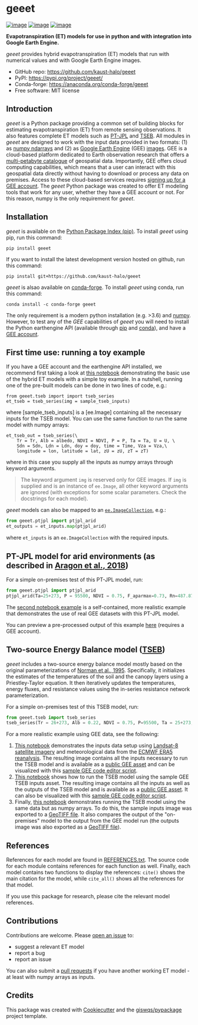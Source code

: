 # geeet


[![image](https://img.shields.io/pypi/v/geeet.svg)](https://pypi.python.org/pypi/geeet)
[![image](https://img.shields.io/conda/vn/conda-forge/geeet.svg)](https://anaconda.org/conda-forge/geeet)
[![image](https://img.shields.io/badge/License-MIT-yellow.svg)](https://opensource.org/licenses/MIT)

**Evapotranspiration (ET) models for use in python and with integration into Google Earth Engine.**

*geeet* provides hybrid evapotranspiration (ET) models that run with numerical values and with Google Earth Engine images. 

- GitHub repo: https://github.com/kaust-halo/geeet
- PyPI: https://pypi.org/project/geeet/
- Conda-forge: https://anaconda.org/conda-forge/geeet
- Free software: MIT license

## Introduction

*geeet* is a Python package providing a common set of building blocks for estimating evapotranspiration (ET) from remote sensing observations. It also features complete ET models such as [PT-JPL](https://doi.org/10.1016/j.rse.2007.06.025) and [TSEB](https://doi.org/10.1016/0168-1923(95)02265-Y). All modules in *geeet* are designed to work with the input data provided in two formats: (1) as [numpy ndarrays](https://numpy.org/doc/stable/reference/generated/numpy.ndarray.html) and (2) as [Google Earth Engine](https://earthengine.google.com/) (GEE) [images](https://developers.google.com/earth-engine/apidocs/ee-image). GEE is a cloud-based platform dedicated to Earth observation research that offers a [multi-petabyte catalogue](https://developers.google.com/earth-engine/datasets/) of geospatial data. Importantly, GEE offers cloud computing capabilities, which means that a user can interact with this geospatial data directly without having to download or process any data on premises. Access to these cloud-based services requires [signing up for a GEE account](https://earthengine.google.com/signup/). The *geeet* Python package was created to offer ET modeling tools that work for any user, whether they have a GEE account or not. For this reason, numpy is the only requirement for *geeet*. 

## Installation

*geeet* is available on the [Python Package Index (pip)](https://pypi.org/project/geeet/). To install *geeet* using pip, run this command:

```
pip install geeet
```

If you want to install the latest development version hosted on github, run this command:

```
pip install git+https://github.com/kaust-halo/geeet
```

*geeet* is alsao available on [conda-forge](https://anaconda.org/conda-forge/geeet). To install *geeet* using conda, run this command:

```
conda install -c conda-forge geeet
```

The only requirement is a modern python installation (e.g. >3.6) and [numpy](https://numpy.org/). However, to test any of the *GEE* capabilities of *geeet* you will need to install the Python earthengine API (available through [pip](https://pypi.org/project/earthengine-api/) and [conda](https://anaconda.org/conda-forge/earthengine-api)), and have a [GEE account](https://earthengine.google.com/signup/). 

## First time use: running a toy example

If you have a GEE account and the earthengine API installed, we recommend first taking a look at [this notebook](https://github.com/kaust-halo/geeet/blob/main/examples/notebooks/01_geeet.ipynb) demonstrating the basic use of the hybrid ET models with a simple toy example. In a nutshell, running one of the pre-built models can be done in two lines of code, e.g.:

```
from geeet.tseb import import tseb_series
et_tseb = tseb_series(img = sample_tseb_inputs) 
```

where [sample_tseb_inputs] is a [ee.Image] containing all the necessary inputs for the TSEB model. You can use the same function to run the same model with numpy arrays:

```
et_tseb_out = tseb_series(\
    Tr = Tr, Alb = albedo, NDVI = NDVI, P = P, Ta = Ta, U = U, \
    Sdn = Sdn, Ldn = Ldn, doy = doy, time = Time, Vza = Vza,\
    longitude = lon, latitude = lat, zU = zU, zT = zT)
```

where in this case you supply all the inputs as numpy arrays through keyword arguments.

> The keyword argument `img` is reserved only for GEE images. If `img` is supplied and is an instance of `ee.Image`, all other keyword arguments are ignored (with exceptions for some scalar parameters. Check the docstrings for each model). 

*geeet* models can also be mapped to an [`ee.ImageCollection`](https://developers.google.com/earth-engine/guides/ic_creating), e.g.:

```python
from geeet.ptjpl import ptjpl_arid
et_outputs = et_inputs.map(ptjpl_arid)
```
where `et_inputs` is an `ee.ImageCollection` with the required inputs.

## PT-JPL model for arid environments (as described in [Aragon et al., 2018](http://dx.doi.org/10.3390/rs10121867))

For a simple on-premises test of this PT-JPL model, run:
```python
from geeet.ptjpl import ptjpl_arid
ptjpl_arid(Ta=25+273, P = 95500, NDVI = 0.75, F_aparmax=0.73, Rn=487.87, RH=25, doy=1, time=11, longitude=38.25)
```

The [second notebook example](./examples/notebooks/02_demo_using_GEE_data.ipynb) is a self-contained, more realistic example that demonstrates the use of real GEE datasets with this PT-JPL model. 

You can preview a pre-processed output of this example [here](https://code.earthengine.google.com/?scriptPath=users%2Flopezvoliver%2Fgeeet%3Aptjpl_sample_outputs_coarse) (requires a GEE account).  

## Two-source Energy Balance model ([TSEB](https://doi.org/10.1016/0168-1923(95)02265-Y))

*geeet* includes a two-source energy balance model mostly based on the original parameterizations of [Norman et al., 1995](https://doi.org/10.1016/0168-1923(95)02265-Y). Specifically, it initializes the estimates of the temperatures of the soil and the canopy layers using a Priestley-Taylor equation. It then iteratively updates the temperatures, energy fluxes, and resistance values using the in-series resistance network parameterization. 

For a simple on-premises test of this TSEB model, run:

```python
from geeet.tseb import tseb_series
tseb_series(Tr = 26+273, Alb = 0.22, NDVI = 0.75, P=95500, Ta = 25+273, U=2, Sdn=745, Ldn=345, doy=1, time=11, Vza=0, longitude=38.25, latitude=30.25, zU=10, zT=2)
```

For a more realistic example using GEE data, see the following:
1. [This notebook](./examples/notebooks/03_prepare_ECMWF_L8_inputs_for_TSEB.ipynb) demonstrates the inputs data setup using [Landsat-8 satellite imagery](https://developers.google.com/earth-engine/datasets/catalog/LANDSAT_LC08_C02_T1_L2#bands) and meteorological data from the [ECMWF ERA5 reanalysis](https://developers.google.com/earth-engine/datasets/catalog/ECMWF_ERA5_LAND_HOURLY#bands). The resulting image contains all the inputs necessary to run the TSEB model and is available as a [public GEE asset](https://code.earthengine.google.com/?asset=projects/geeet-public/assets/TSEB_sample_inputs) and can be visualized with this [sample GEE code editor script](https://code.earthengine.google.com/?scriptPath=users%2Flopezvoliver%2Fgeeet%3Atseb_sample_inputs_vis).  
2. [This notebook](./examples/notebooks/04_TSEB_crop_water_use.ipynb) shows how to run the TSEB model using the sample GEE TSEB inputs asset. The resulting image contains all the inputs as well as the outputs of the TSEB model and is available as a [public GEE asset](https://code.earthengine.google.com/?asset=projects/geeet-public/assets/TSEB_sample_outputs). It can also be visualized with this [sample GEE code editor script](https://code.earthengine.google.com/?scriptPath=users%2Flopezvoliver%2Fgeeet%3Atseb_sample_outputs_vis). 
3. Finally, [this notebook](./examples/notebooks/05_TSEB_on_premises.ipynb) demonstrates running the TSEB model using the same data but as numpy arrays. To do this, the sample inputs image was exported to a [GeoTIFF file](./examples/data/tseb_sample_inputs.tif). It also compares the output of the "on-premises" model to the output from the GEE model run (the outputs image was also exported as a [GeoTIFF file](./examples/data/tseb_sample_outputs.tif)).

## References

References for each model are found in [REFERENCES.txt](REFERENCES.txt). The source code for each module contains references for each function as well. Finally, each model contains two functions to display the references: `cite()` shows the main citation for the model, while `cite_all()` shows all the references for that model.

If you use this package for research, please cite the relevant model references. 

## Contributions

Contributions are welcome. Please [open an issue](https://github.com/kaust-halo/geeet/issues) to:
- suggest a relevant ET model 
- report a bug
- report an issue

You can also submit a [pull requests](https://github.com/kaust-halo/geeet/pulls) if you have another working ET model - at least with numpy arrays as inputs. 

## Credits

This package was created with [Cookiecutter](https://github.com/cookiecutter/cookiecutter) and the [giswqs/pypackage](https://github.com/giswqs/pypackage) project template.

